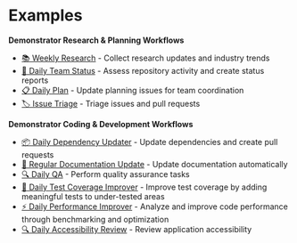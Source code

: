 # Examples

**Demonstrator Research & Planning Workflows**
- [📚 Weekly Research](https://github.com/githubnext/agentics?tab=readme-ov-file#-weekly-research) - Collect research updates and industry trends
- [👥 Daily Team Status](https://github.com/githubnext/agentics?tab=readme-ov-file#-daily-team-status) - Assess repository activity and create status reports
- [📋 Daily Plan](https://github.com/githubnext/agentics?tab=readme-ov-file#-daily-plan) - Update planning issues for team coordination
- [🏷️ Issue Triage](https://github.com/githubnext/agentics?tab=readme-ov-file#️-issue-triage) - Triage issues and pull requests

**Demonstrator Coding & Development Workflows**
- [📦 Daily Dependency Updater](https://github.com/githubnext/agentics?tab=readme-ov-file#-daily-dependency-updater) - Update dependencies and create pull requests
- [📖 Regular Documentation Update](https://github.com/githubnext/agentics?tab=readme-ov-file#-regular-documentation-update) - Update documentation automatically
- [🔍 Daily QA](https://github.com/githubnext/agentics?tab=readme-ov-file#-daily-qa) - Perform quality assurance tasks
- [🧪 Daily Test Coverage Improver](https://github.com/githubnext/agentics?tab=readme-ov-file#-daily-test-coverage-improver) - Improve test coverage by adding meaningful tests to under-tested areas
- [⚡ Daily Performance Improver](https://github.com/githubnext/agentics?tab=readme-ov-file#-daily-performance-improver) - Analyze and improve code performance through benchmarking and optimization
- [🔍 Daily Accessibility Review](https://github.com/githubnext/agentics?tab=readme-ov-file#-daily-accessibility-review) - Review application accessibility

